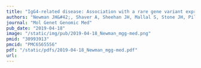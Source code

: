 ```yaml
---
title: "IgG4-related disease: Association with a rare gene variant expressed in cytotoxic T cells"
authors: "Newman JH&#42;, Shaver A, Sheehan JH, Mallal S, Stone JH, Pillai S, Bastarache L, Riebau D, Allard-Chamard H, Stone WM, Perugino C, Pilkinton M, Smith SA, McDonnell WJ, **Capra JA**, Meiler J, Cogan J, Xing K, Mahajan VS, Mattoo H, Hamid R, Phillips JA 3rd; Undiagnosed Disease Network."
journal: "Mol Genet Genomic Med"
pub_date: "2019-04-18"
image: "/static/img/pub/2019-04-18_Newman_mgg-med.png"
pmid: "30993913"
pmcid: "PMC6565556"
pdf: "/static/pdfs/2019-04-18_Newman_mgg-med.pdf"
url: 
---
```

